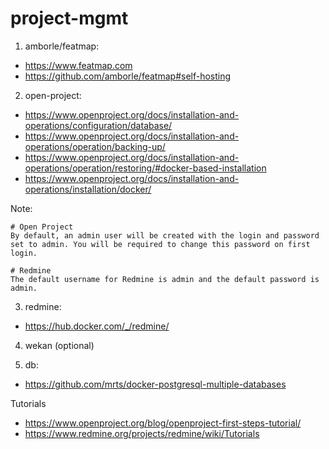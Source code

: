 # project-mgmt

1. amborle/featmap:
- https://www.featmap.com
- https://github.com/amborle/featmap#self-hosting
2. open-project:
- https://www.openproject.org/docs/installation-and-operations/configuration/database/
- https://www.openproject.org/docs/installation-and-operations/operation/backing-up/
- https://www.openproject.org/docs/installation-and-operations/operation/restoring/#docker-based-installation
- https://www.openproject.org/docs/installation-and-operations/installation/docker/

Note:
```
# Open Project
By default, an admin user will be created with the login and password set to admin. You will be required to change this password on first login.

# Redmine
The default username for Redmine is admin and the default password is admin.
```
3. redmine:
- https://hub.docker.com/_/redmine/

4. wekan (optional)

5. db:
- https://github.com/mrts/docker-postgresql-multiple-databases  

Tutorials
- https://www.openproject.org/blog/openproject-first-steps-tutorial/
- https://www.redmine.org/projects/redmine/wiki/Tutorials